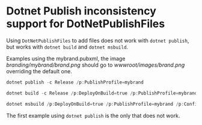 # Dotnet Publish inconsistency support for DotNetPublishFiles

Using `DotNetPublishFiles` to add files does not work with `dotnet publish`, but works with `dotnet build` and `dotnet msbuild`.

Examples using the mybrand.pubxml, the image *branding/mybrand/brand.png* should go to *wwwroot/images/brand.png* overriding the default one.

``` powershell
dotnet publish -c Release /p:PublishProfile=mybrand
```

``` powershell
dotnet build -c Release /p:DeployOnBuild=true /p:PublishProfile=mybrand
```

``` powershell
dotnet msbuild /p:DeployOnBuild=true /p:PublishProfile=mybrand /p:Configuration=Release
```

The first example using `dotnet publish` is the only that does not work.